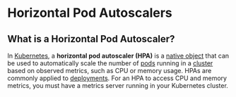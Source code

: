 
# Horizontal Pod Autoscalers

## What is a Horizontal Pod Autoscaler?

In [Kubernetes](../what-is-kubernetes), a **horizontal pod autoscaler (HPA)** is a [native object](../native-objects)
that can be used to automatically scale the number of [pods](../pods) running in a [cluster](../clusters) based on observed 
metrics, such as CPU or memory usage.
HPAs are commonly applied to [deployments](../deployments).
For an HPA to access CPU and memory metrics, you must have a metrics server running in your Kubernetes cluster.
